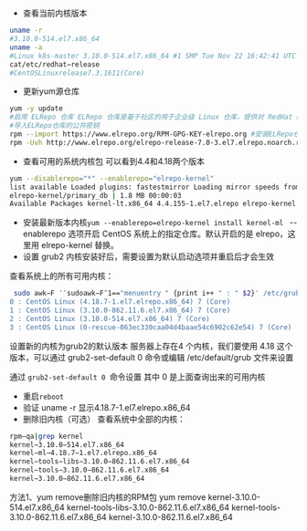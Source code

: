 # 

* 查看当前内核版本

```bash
uname -r
#3.10.0-514.el7.x86_64
uname -a
#Linux k8s-master 3.10.0-514.el7.x86_64 #1 SMP Tue Nov 22 16:42:41 UTC 2016 x86_64 x86_64 x86_64 GNU/Linux
cat/etc/redhat−release
#CentOSLinuxrelease7.3.1611(Core)
```

* 更新yum源仓库

```bash
yum -y update
#启用 ELRepo 仓库 ELRepo 仓库是基于社区的用于企业级 Linux 仓库，提供对 RedHat Enterprise (RHEL) 和 其他基于 RHEL的 Linux 发行版（CentOS、Scientific、Fedora 等）的支持。 ELRepo 聚焦于和硬件相关的软件包，包括文件系统驱动、显卡驱动、网络驱动、声卡驱动和摄像头驱动等。
#导入ELRepo仓库的公共密钥
rpm --import https://www.elrepo.org/RPM-GPG-KEY-elrepo.org #安装ELRepo仓库的yum源
rpm -Uvh http://www.elrepo.org/elrepo-release-7.0-3.el7.elrepo.noarch.rpm
```

* 查看可用的系统内核包 可以看到4.4和4.18两个版本

```bash
yum --disablerepo="*" --enablerepo="elrepo-kernel" 
list available Loaded plugins: fastestmirror Loading mirror speeds from cached hostfile elrepo-kernel: mirrors.tuna.tsinghua.edu.cn elrepo-kernel | 2.9 kB 00:00:00
elrepo-kernel/primary_db | 1.8 MB 00:00:03
Available Packages kernel-lt.x86_64 4.4.155-1.el7.elrepo elrepo-kernel kernel-lt-devel.x86_64 4.4.155-1.el7.elrepo elrepo-kernel kernel-lt-doc.noarch 4.4.155-1.el7.elrepo elrepo-kernel kernel-lt-headers.x86_64 4.4.155-1.el7.elrepo elrepo-kernel kernel-lt-tools.x86_64 4.4.155-1.el7.elrepo elrepo-kernel kernel-lt-tools-libs.x86_64 4.4.155-1.el7.elrepo elrepo-kernel kernel-lt-tools-libs-devel.x86_64 4.4.155-1.el7.elrepo elrepo-kernel kernel-ml.x86_64 4.18.7-1.el7.elrepo elrepo-kernel kernel-ml-devel.x86_64 4.18.7-1.el7.elrepo elrepo-kernel kernel-ml-doc.noarch 4.18.7-1.el7.elrepo elrepo-kernel kernel-ml-headers.x86_64 4.18.7-1.el7.elrepo elrepo-kernel kernel-ml-tools.x86_64 4.18.7-1.el7.elrepo elrepo-kernel kernel-ml-tools-libs.x86_64 4.18.7-1.el7.elrepo elrepo-kernel kernel-ml-tools-libs-devel.x86_64 4.18.7-1.el7.elrepo elrepo-kernel perf.x86_64 4.18.7-1.el7.elrepo elrepo-kernel python-perf.x86_64 4.18.7-1.el7.elrepo elrepo-
```

* 安装最新版本内核`yum --enablerepo=elrepo-kernel install kernel-ml ` --enablerepo 选项开启 CentOS 系统上的指定仓库。默认开启的是 elrepo，这里用 elrepo-kernel 替换。
* 设置 grub2 内核安装好后，需要设置为默认启动选项并重启后才会生效

查看系统上的所有可用内核：

```bash
 sudo awk−F ′′sudoawk−F″1=="menuentry " {print i++ " : " $2}' /etc/grub2.cfg
0 : CentOS Linux (4.18.7-1.el7.elrepo.x86_64) 7 (Core) 
1 : CentOS Linux (3.10.0-862.11.6.el7.x86_64) 7 (Core) 
2 : CentOS Linux (3.10.0-514.el7.x86_64) 7 (Core) 
3 : CentOS Linux (0-rescue-063ec330caa04d4baae54c6902c62e54) 7 (Core) 
```

设置新的内核为grub2的默认版本 服务器上存在4 个内核，我们要使用 4.18 这个版本，可以通过 grub2-set-default 0 命令或编辑 /etc/default/grub 文件来设置

通过 `grub2-set-default 0 `命令设置 其中 0 是上面查询出来的可用内核

* 重启`reboot`
* 验证 uname -r 显示4.18.7-1.el7.elrepo.x86_64
* 删除旧内核（可选） 查看系统中全部的内核：

```bash
rpm−qa|grep kernel
kernel−3.10.0−514.el7.x86_64
kernel−ml−4.18.7−1.el7.elrepo.x86_64
kernel−tools−libs−3.10.0−862.11.6.el7.x86_64
kernel−tools−3.10.0−862.11.6.el7.x86_64
kernel−3.10.0−862.11.6.el7.x86_64
```

  方法1、yum remove删除旧内核的RPM包 yum remove kernel-3.10.0-514.el7.x86_64
  kernel-tools-libs-3.10.0-862.11.6.el7.x86_64
  kernel-tools-3.10.0-862.11.6.el7.x86_64
  kernel-3.10.0-862.11.6.el7.x86_64